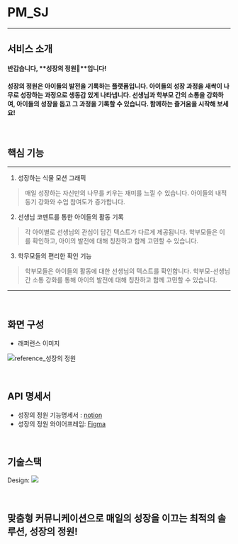 # PM_SJ
---

## 서비스 소개

#### 반갑습니다, **성장의 정원🌱**입니다! 

#### 성장의 정원은 아이들의 발전을 기록하는 플랫폼입니다. 아이들의 성장 과정을 새싹이 나무로 성장하는 과정으로 생동감 있게 나타냅니다. 선생님과 학부모 간의 소통을 강화하여, 아이들의 성장을 돕고 그 과정을 기록할 수 있습니다. 함께하는 즐거움을 시작해 보세요!


<br>
 
## 핵심 기능
---
 1. 성장하는 식물 모션 그래픽
   
> 매일 성장하는 자신만의 나무를 키우는 재미를 느낄 수 있습니다. 아이들의 내적 동기 강화와 수업 참여도가 증가합니다. 

2. 선생님 코멘트를 통한 아이들의 활동 기록
   
> 각 아이별로 선생님의 관심이 담긴 텍스트가 다르게 제공됩니다. 학부모들은 이를 확인하고, 아이의 발전에 대해 칭찬하고 함께 고민할 수 있습니다.

 3. 학무모들의 편리한 확인 기능
   
> 학부모들은 아이들의 활동에 대한 선생님의 텍스트를 확인합니다. 학부모-선생님 간 소통 강화를 통해 아이의 발전에 대해 칭찬하고 함께 고민할 수 있습니다.
---


<br>

## 화면 구성 

- 래퍼런스 이미지

![reference_성장의 정원](https://github.com/2024-LIKELION-DS/PM_SJ/assets/163841506/fd1b98b5-82fb-4c06-b3e8-c7ed70d3c103)


<br>

## API 명세서
- 성장의 정원 기능명세서 : [notion](https://rightful-dietician-194.notion.site/e1d5767bba8a4f44bf0c597b8c4c5f2d?v=9c0dbad5cdfd4f178ab62345df94e042&pvs=4)
- 성장의 정원 와이어프레임: [Figma](https://www.figma.com/design/LVb9E1k6FzCv9tSjrDI7QH/%EB%A9%8B%EC%9F%81%EC%9D%B4%EC%82%AC%EC%9E%90-%EC%8A%A4%ED%84%B0%EB%94%94?node-id=0-1&t=5hNta3fN7JBLiSKi-1)


<br>

## 기술스택 

<span>Design: </span>
<span><img src="https://img.shields.io/badge/figma-A5CD39?style=for-the-badge&logo=figma&logoColor=white"></span>



<br>

## 맞춤형 커뮤니케이션으로 매일의 성장을 이끄는 최적의 솔루션, 성장의 정원!
